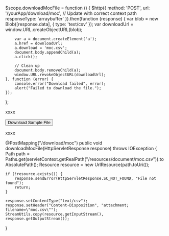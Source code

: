 $scope.downloadMocFile = function () {
    $http({
        method: 'POST',
        url: '/yourApp/download/moc', // Update with correct context path
        responseType: 'arraybuffer'
    }).then(function (response) {
        var blob = new Blob([response.data], { type: 'text/csv' });
        var downloadUrl = window.URL.createObjectURL(blob);

        var a = document.createElement('a');
        a.href = downloadUrl;
        a.download = 'moc.csv';
        document.body.appendChild(a);
        a.click();

        // Clean up
        document.body.removeChild(a);
        window.URL.revokeObjectURL(downloadUrl);
    }, function (error) {
        console.error("Download failed", error);
        alert("Failed to download the file.");
    });
};

xxxx

<button ng-click="downloadMocFile()" class="btn btn-warning">
    <i class="fa fa-download"></i> Download Sample File
</button>

xxxx


@PostMapping("/download/moc")
public void downloadMocFile(HttpServletResponse response) throws IOException {
    Path path = Paths.get(servletContext.getRealPath("/resources/document/moc.csv")).toAbsolutePath();
    Resource resource = new UrlResource(path.toUri());

    if (!resource.exists()) {
        response.sendError(HttpServletResponse.SC_NOT_FOUND, "File not found");
        return;
    }

    response.setContentType("text/csv");
    response.setHeader("Content-Disposition", "attachment; filename=\"moc.csv\"");
    StreamUtils.copy(resource.getInputStream(), response.getOutputStream());
}


